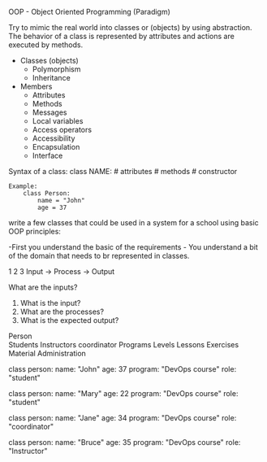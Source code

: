 OOP - Object Oriented Programming (Paradigm)

Try to mimic the real world into classes or (objects) by using abstraction. The behavior of a class is represented by attributes and actions are executed by methods.

- Classes (objects)
    - Polymorphism
    - Inheritance
- Members
    - Attributes
    - Methods
    - Messages
    - Local variables
    - Access operators
    - Accessibility
    - Encapsulation
    - Interface
 
Syntax of a class:
class NAME:
    # attributes
    # methods
    # constructor 
    
    Example:
        class Person:
            name = "John"
            age = 37
    
write a few classes that could be used in a system for a school using basic OOP principles:

-First you understand the basic of the requirements
    - You understand a bit of the domain that needs to br represented in classes.
    
  1         2         3
Input -> Process -> Output

What are the inputs?
1. What is the input?
2. What are the processes?
3. What is the expected output?

Person  
    Students
    Instructors
    coordinator
Programs
    Levels
        Lessons
            Exercises
Material
Administration

class person:
    name: "John"
    age: 37
    program: "DevOps course"
    role: "student"
    
class person:
    name: "Mary"
    age: 22
    program: "DevOps course"
    role: "student"
    
class person:
    name: "Jane"
    age: 34
    program: "DevOps course"
    role: "coordinator"

class person:
    name: "Bruce"
    age: 35
    program: "DevOps course"
    role: "Instructor"
